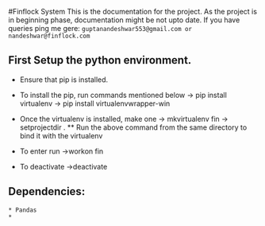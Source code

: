 #Finflock System
This is the documentation for the project.
As the project is in beginning phase, documentation might be not upto date.
If you have queries ping me gere:
	```
	guptanandeshwar553@gmail.com or nandeshwar@finflock.com
	```
	
## First Setup the python environment.

* Ensure that pip is installed.
* To install the pip, run commands mentioned below
	-> pip install virtualenv
	-> pip install virtualenvwrapper-win
* Once the virtualenv is installed, make one
	-> mkvirtualenv fin
	-> setprojectdir .
	** Run the above command from the same directory  to bind it with the virtualenv

* To enter run
	->workon fin
* To deactivate
	->deactivate

## Dependencies:
	* Pandas
	*
